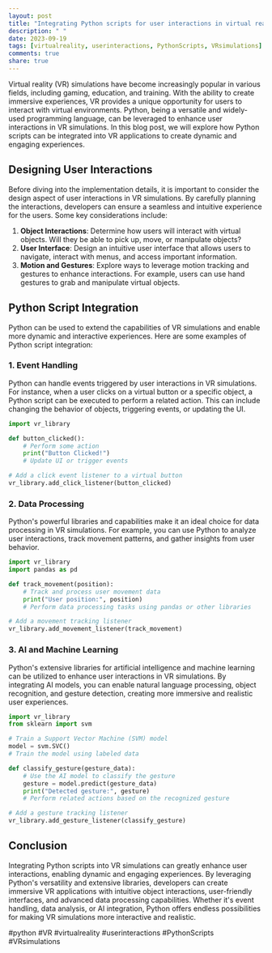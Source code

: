 ```yaml
---
layout: post
title: "Integrating Python scripts for user interactions in virtual reality simulations"
description: " "
date: 2023-09-19
tags: [virtualreality, userinteractions, PythonScripts, VRsimulations]
comments: true
share: true
---
```


Virtual reality (VR) simulations have become increasingly popular in various fields, including gaming, education, and training. With the ability to create immersive experiences, VR provides a unique opportunity for users to interact with virtual environments. Python, being a versatile and widely-used programming language, can be leveraged to enhance user interactions in VR simulations. In this blog post, we will explore how Python scripts can be integrated into VR applications to create dynamic and engaging experiences.

## Designing User Interactions

Before diving into the implementation details, it is important to consider the design aspect of user interactions in VR simulations. By carefully planning the interactions, developers can ensure a seamless and intuitive experience for the users. Some key considerations include:

1. **Object Interactions**: Determine how users will interact with virtual objects. Will they be able to pick up, move, or manipulate objects?
2. **User Interface**: Design an intuitive user interface that allows users to navigate, interact with menus, and access important information.
3. **Motion and Gestures**: Explore ways to leverage motion tracking and gestures to enhance interactions. For example, users can use hand gestures to grab and manipulate virtual objects.

## Python Script Integration

Python can be used to extend the capabilities of VR simulations and enable more dynamic and interactive experiences. Here are some examples of Python script integration:

### 1. Event Handling

Python can handle events triggered by user interactions in VR simulations. For instance, when a user clicks on a virtual button or a specific object, a Python script can be executed to perform a related action. This can include changing the behavior of objects, triggering events, or updating the UI.

```python
import vr_library

def button_clicked():
    # Perform some action
    print("Button Clicked!")
    # Update UI or trigger events

# Add a click event listener to a virtual button
vr_library.add_click_listener(button_clicked)
```

### 2. Data Processing

Python's powerful libraries and capabilities make it an ideal choice for data processing in VR simulations. For example, you can use Python to analyze user interactions, track movement patterns, and gather insights from user behavior.

```python
import vr_library
import pandas as pd

def track_movement(position):
    # Track and process user movement data
    print("User position:", position)
    # Perform data processing tasks using pandas or other libraries

# Add a movement tracking listener
vr_library.add_movement_listener(track_movement)
```

### 3. AI and Machine Learning

Python's extensive libraries for artificial intelligence and machine learning can be utilized to enhance user interactions in VR simulations. By integrating AI models, you can enable natural language processing, object recognition, and gesture detection, creating more immersive and realistic user experiences.

```python
import vr_library
from sklearn import svm

# Train a Support Vector Machine (SVM) model
model = svm.SVC()
# Train the model using labeled data

def classify_gesture(gesture_data):
    # Use the AI model to classify the gesture
    gesture = model.predict(gesture_data)
    print("Detected gesture:", gesture)
    # Perform related actions based on the recognized gesture

# Add a gesture tracking listener
vr_library.add_gesture_listener(classify_gesture)
```

## Conclusion

Integrating Python scripts into VR simulations can greatly enhance user interactions, enabling dynamic and engaging experiences. By leveraging Python's versatility and extensive libraries, developers can create immersive VR applications with intuitive object interactions, user-friendly interfaces, and advanced data processing capabilities. Whether it's event handling, data analysis, or AI integration, Python offers endless possibilities for making VR simulations more interactive and realistic.

#python #VR #virtualreality #userinteractions #PythonScripts #VRsimulations